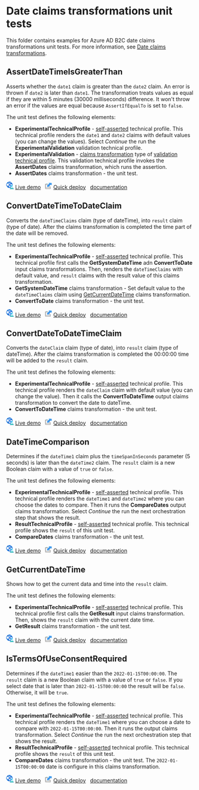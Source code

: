 # Date claims transformations unit tests

This folder contains examples for Azure AD B2C date claims transformations unit tests. For more information, see [Date claims transformations](https://docs.microsoft.com/azure/active-directory-b2c/date-transformations).

## AssertDateTimeIsGreaterThan

Asserts whether the `date1` claim is greater than the `date2` claim. An error is thrown if `date2` is later than `date1`. The transformation treats values as equal if they are within 5 minutes (30000 milliseconds) difference. It won't throw an error if the values are equal because `AssertIfEqualTo` is set to `false`.

The unit test defines the following elements:

- **ExperimentalTechnicalProfile** - [self-asserted](https://docs.microsoft.com/azure/active-directory-b2c/self-asserted-technical-profile) technical profile. This technical profile renders the `date1` and `date2` claims with default values (you can change the values). Select *Continue* the run the **ExperimentalValidation** validation technical profile.
- **ExperimentalValidation** - [claims transformation](https://docs.microsoft.com/azure/active-directory-b2c/claims-transformation-technical-profile) type of [validation technical profile](https://docs.microsoft.com/azure/active-directory-b2c/validation-technical-profile). This validation technical profile invokes the **AssertDates** claims transformation, which runs the assertion.
- **AssertDates** claims transformation - the unit test.

![live demo](../../media/demo.png) [Live demo](https://b2clivedemo.b2clogin.com/b2clivedemo.onmicrosoft.com/B2C_1A_CT_AssertDateTimeIsGreaterThan/oauth2/v2.0/authorize?client_id=cfaf887b-a9db-4b44-ac47-5efff4e2902c&nonce=defaultNonce&redirect_uri=https%3A%2F%2Fjwt.ms&scope=openid&response_type=id_token&prompt=login) &nbsp; ![Quick deploy](../../media/deploy.png) [Quick deploy](https://b2ciefsetupapp.azurewebsites.net/) &nbsp; [documentation](https://docs.microsoft.com/azure/active-directory-b2c/date-transformations#assertdatetimeisgreaterthan)

## ConvertDateTimeToDateClaim

Converts the `dateTimeClaims` claim (type of dateTime), into `result` claim (type of date). After the claims transformation is completed the time part of the date will be removed.

The unit test defines the following elements:

- **ExperimentalTechnicalProfile** - [self-asserted](https://docs.microsoft.com/azure/active-directory-b2c/self-asserted-technical-profile) technical profile. This technical profile first calls the **GetSystemDateTime** adn **ConvertToDate** input claims transformations. Then, renders the `dateTimeClaims` with default value, and `result` claims with the result value of this claims transformation.
- **GetSystemDateTime** claims transformation - Set default value to the `dateTimeClaims` claim using [GetCurrentDateTime](https://docs.microsoft.com/azure/active-directory-b2c/date-transformations#getcurrentdatetime) claims transformation.
- **ConvertToDate** claims transformation - the unit test.

![live demo](../../media/demo.png) [Live demo](https://b2clivedemo.b2clogin.com/b2clivedemo.onmicrosoft.com/B2C_1A_CT_ConvertDateTimeToDateClaim/oauth2/v2.0/authorize?client_id=cfaf887b-a9db-4b44-ac47-5efff4e2902c&nonce=defaultNonce&redirect_uri=https%3A%2F%2Fjwt.ms&scope=openid&response_type=id_token&prompt=login) &nbsp; ![Quick deploy](../../media/deploy.png) [Quick deploy](https://b2ciefsetupapp.azurewebsites.net/) &nbsp; [documentation](https://docs.microsoft.com/azure/active-directory-b2c/date-transformations#convertdatetimetodateclaim)

## ConvertDateToDateTimeClaim

Converts the `dateClaim` claim (type of date), into `result` claim (type of dateTime). After the claims transformation is completed the 00:00:00 time will be added to the `result` claim.

The unit test defines the following elements:

- **ExperimentalTechnicalProfile** - [self-asserted](https://docs.microsoft.com/azure/active-directory-b2c/self-asserted-technical-profile) technical profile. This technical profile renders the `dateClaim` claim with default value (you can change the value). Then it calls the **ConvertToDateTime** output claims transformation to convert the date to dateTime.
- **ConvertToDateTime** claims transformation - the unit test.

![live demo](../../media/demo.png) [Live demo](https://b2clivedemo.b2clogin.com/b2clivedemo.onmicrosoft.com/B2C_1A_CT_ConvertDateToDateTimeClaim/oauth2/v2.0/authorize?client_id=cfaf887b-a9db-4b44-ac47-5efff4e2902c&nonce=defaultNonce&redirect_uri=https%3A%2F%2Fjwt.ms&scope=openid&response_type=id_token&prompt=login) &nbsp; ![Quick deploy](../../media/deploy.png) [Quick deploy](https://b2ciefsetupapp.azurewebsites.net/) &nbsp; [documentation](https://docs.microsoft.com/azure/active-directory-b2c/date-transformations#convertdatetodatetimeclaim)

## DateTimeComparison

Determines if the `dateTime1` claim plus the `timeSpanInSeconds` parameter (5 seconds) is later than the `dateTime2` claim. The `result` claim is a new Boolean claim with a value of `true` or `false`.

The unit test defines the following elements:

- **ExperimentalTechnicalProfile** - [self-asserted](https://docs.microsoft.com/azure/active-directory-b2c/self-asserted-technical-profile) technical profile. This technical profile renders the `dateTime1` and `dateTime2` where you can choose the dates to compare. Then it runs the **CompareDates** output claims transformation. Select *Continue* the run the next orchestration step that shows the result.
- **ResultTechnicalProfile** - [self-asserted](https://docs.microsoft.com/azure/active-directory-b2c/self-asserted-technical-profile) technical profile. This technical profile shows the `result` of this unit test.
- **CompareDates** claims transformation - the unit test.

![live demo](../../media/demo.png) [Live demo](https://b2clivedemo.b2clogin.com/b2clivedemo.onmicrosoft.com/B2C_1A_CT_DateTimeComparison/oauth2/v2.0/authorize?client_id=cfaf887b-a9db-4b44-ac47-5efff4e2902c&nonce=defaultNonce&redirect_uri=https%3A%2F%2Fjwt.ms&scope=openid&response_type=id_token&prompt=login) &nbsp; ![Quick deploy](../../media/deploy.png) [Quick deploy](https://b2ciefsetupapp.azurewebsites.net/) &nbsp; [documentation](https://docs.microsoft.com/azure/active-directory-b2c/date-transformations#datetimecomparison)

## GetCurrentDateTime

Shows how to get the current data and time into the `result` claim.

The unit test defines the following elements:

- **ExperimentalTechnicalProfile** - [self-asserted](https://docs.microsoft.com/azure/active-directory-b2c/self-asserted-technical-profile) technical profile. This technical profile first calls the **GetResult** input claims transformation. Then, shows the `result` claim with the current date time.
- **GetResult** claims transformation - the unit test.

![live demo](../../media/demo.png) [Live demo](https://b2clivedemo.b2clogin.com/b2clivedemo.onmicrosoft.com/B2C_1A_CT_DateTimeComparison/oauth2/v2.0/authorize?client_id=cfaf887b-a9db-4b44-ac47-5efff4e2902c&nonce=defaultNonce&redirect_uri=https%3A%2F%2Fjwt.ms&scope=openid&response_type=id_token&prompt=login) &nbsp; ![Quick deploy](../../media/deploy.png) [Quick deploy](https://b2ciefsetupapp.azurewebsites.net/) &nbsp; [documentation](https://docs.microsoft.com/azure/active-directory-b2c/date-transformations#datetimecomparison)

## IsTermsOfUseConsentRequired

Determines if the `dateTime1` easier than the `2022-01-15T00:00:00`. The `result` claim is a new Boolean claim with a value of `true` or `false`. If you select date that is later than `2022-01-15T00:00:00` the result will be `false`. Otherwise, it will be `true`.

The unit test defines the following elements:

- **ExperimentalTechnicalProfile** - [self-asserted](https://docs.microsoft.com/azure/active-directory-b2c/self-asserted-technical-profile) technical profile. This technical profile renders the `dateTime1` where you can choose a date to compare with `2022-01-15T00:00:00`. Then it runs the output claims transformation. Select *Continue* the run the next orchestration step that shows the result.
- **ResultTechnicalProfile** - [self-asserted](https://docs.microsoft.com/azure/active-directory-b2c/self-asserted-technical-profile) technical profile. This technical profile shows the `result` of this unit test.
- **CompareDates** claims transformation - the unit test. The `2022-01-15T00:00:00` date is configure in this claims transformation.

![live demo](../../media/demo.png) [Live demo](https://b2clivedemo.b2clogin.com/b2clivedemo.onmicrosoft.com/B2C_1A_CT_ConvertDateTimeToDateClaim/oauth2/v2.0/authorize?client_id=cfaf887b-a9db-4b44-ac47-5efff4e2902c&nonce=defaultNonce&redirect_uri=https%3A%2F%2Fjwt.ms&scope=openid&response_type=id_token&prompt=login) &nbsp; ![Quick deploy](../../media/deploy.png) [Quick deploy](https://b2ciefsetupapp.azurewebsites.net/) &nbsp; [documentation](https://docs.microsoft.com/azure/active-directory-b2c/date-transformations#istermsofuseconsentrequired)